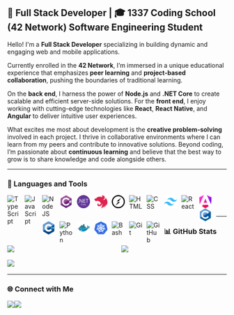 ## 🌟 Full Stack Developer | 🎓 1337 Coding School (42 Network) Software Engineering Student

Hello! I'm a **Full Stack Developer** specializing in building dynamic and engaging web and mobile applications.  

Currently enrolled in the **42 Network**, I’m immersed in a unique educational experience that emphasizes **peer learning** and **project-based collaboration**, pushing the boundaries of traditional learning.  

On the **back end**, I harness the power of **Node.js** and **.NET Core** to create scalable and efficient server-side solutions. For the **front end**, I enjoy working with cutting-edge technologies like **React**, **React Native**, and **Angular** to deliver intuitive user experiences.  

What excites me most about development is the **creative problem-solving** involved in each project. I thrive in collaborative environments where I can learn from my peers and contribute to innovative solutions. Beyond coding, I’m passionate about **continuous learning** and believe that the best way to grow is to share knowledge and code alongside others.  

---

### 🧰 Languages and Tools

<img align="left" alt="TypeScript" width="30px" style="padding-right:10px;" src="https://cdn.jsdelivr.net/gh/devicons/devicon/icons/typescript/typescript-plain.svg" />
<img align="left" alt="JavaScript" width="30px" style="padding-right:10px;" src="https://cdn.jsdelivr.net/gh/devicons/devicon/icons/javascript/javascript-plain.svg" />
<img align="left" alt="NodeJS" width="30px" style="padding-right:10px;" src="https://cdn.jsdelivr.net/gh/devicons/devicon/icons/nodejs/nodejs-original.svg" />
<img align="left" alt="C#" width="30px" style="padding-right:10px;" src="https://raw.githubusercontent.com/devicons/devicon/6910f0503efdd315c8f9b858234310c06e04d9c0/icons/csharp/csharp-original.svg" />
<img align="left" alt=".NET Core" width="30px" style="padding-right:10px;" src="https://raw.githubusercontent.com/devicons/devicon/6910f0503efdd315c8f9b858234310c06e04d9c0/icons/dotnetcore/dotnetcore-original.svg" />
<img align="left" alt="NestJS" width="30px" style="padding-right:10px;" src="https://github.com/devicons/devicon/blob/v2.15.1/icons/nestjs/nestjs-plain.svg" />
<img align="left" alt="Socket.io" width="30px" style="padding-right:10px;" src="https://github.com/devicons/devicon/blob/v2.15.1/icons/socketio/socketio-original.svg" />
<img align="left" alt="HTML" width="30px" style="padding-right:10px;" src="https://cdn.jsdelivr.net/gh/devicons/devicon/icons/html5/html5-plain.svg" />
<img align="left" alt="CSS" width="30px" style="padding-right:10px;" src="https://cdn.jsdelivr.net/gh/devicons/devicon/icons/css3/css3-plain.svg" />
<img align="left" alt="Tailwind CSS" width="30px" style="padding-right:10px;" src="https://github.com/devicons/devicon/blob/v2.15.1/icons/tailwindcss/tailwindcss-plain.svg" />
<img align="left" alt="React" width="30px" style="padding-right:10px;" src="https://cdn.jsdelivr.net/gh/devicons/devicon/icons/react/react-original.svg" />
<img align="left" alt="Angular" width="30px" style="padding-right:10px;" src="https://raw.githubusercontent.com/devicons/devicon/6910f0503efdd315c8f9b858234310c06e04d9c0/icons/angular/angular-original.svg" />
<img align="left" alt="C" width="30px" style="padding-right:10px;" src="https://github.com/devicons/devicon/blob/v2.15.1/icons/c/c-original.svg" />
<img align="left" alt="C++" width="30px" style="padding-right:10px;" src="https://github.com/devicons/devicon/blob/v2.15.1/icons/cplusplus/cplusplus-original.svg" />
<img align="left" alt="Python" width="30px" style="padding-right:10px;" src="https://cdn.jsdelivr.net/gh/devicons/devicon/icons/python/python-plain.svg" />
<img align="left" alt="Docker" width="30px" style="padding-right:10px;" src="https://github.com/devicons/devicon/blob/v2.15.1/icons/docker/docker-original.svg" />
<img align="left" alt="Kubernetes" width="30px" style="padding-right:10px;" src="https://github.com/devicons/devicon/blob/v2.15.1/icons/kubernetes/kubernetes-plain.svg" />
<img align="left" alt="Bash" width="30px" style="padding-right:10px;" src="https://cdn.jsdelivr.net/gh/devicons/devicon/icons/bash/bash-original.svg" />
<img align="left" alt="Git" width="30px" style="padding-right:10px;" src="https://cdn.jsdelivr.net/gh/devicons/devicon/icons/git/git-original.svg" />
<img align="left" alt="GitHub" width="30px" style="padding-right:10px;" src="https://cdn.jsdelivr.net/gh/devicons/devicon/icons/github/github-original.svg" />
<br />
<br />

---

### 📊 GitHub Stats

<div style="display: flex; align-items: center; gap: 10px;">
  <img style="height: auto; width: 50%;" src="https://github-readme-stats.vercel.app/api?username=mouad-halli&show_icons=true&theme=city_lights&bg_color=00000000&rank_icon=github" />
  <img style="height: auto; width: 45%;" src="https://github-readme-stats.vercel.app/api/top-langs/?username=mouad-halli&hide_progress=true" />
</div>

<br />

<img style="height: auto; width: 45%;" src="https://www.codewars.com/users/ZeeNiix/badges/large" />

---

### 🌐 Connect with Me

<a href="https://mouadhalli.com/" target="blank">
  <img align="left" src="https://cdn-icons-png.flaticon.com/512/3135/3135771.png" height="28" />
</a>
<a href="https://www.linkedin.com/in/mouad-halli" target="blank"><img align="left" src="https://github.com/gauravghongde/social-icons/blob/master/SVG/Color/LinkedIN.svg" height="28" /></a>

<br />
